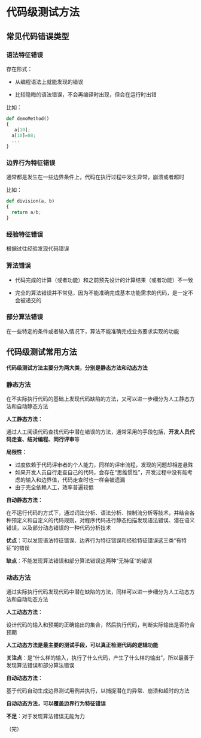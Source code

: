 # 代码级测试方法

## 常见代码错误类型

### 语法特征错误

存在形式：

+ 从编程语法上就能发现的错误 

+ 比较隐晦的语法错误，不会再编译时出现，但会在运行时出错

比如：

```python
def demoMethod()
{
   a[10];
  a[10]=88;
  ...
}
```

### 边界行为特征错误

通常都是发生在一些边界条件上，代码在执行过程中发生异常，崩溃或者超时

比如：

```python
def division(a, b)
{
  return a/b;
}
```

### 经验特征错误

根据过往经验发现代码错误 

### 算法错误

+ 代码完成的计算（或者功能）和之前预先设计的计算结果（或者功能）不一致 

+ 完全的算法错误并不常见，因为不能准确完成基本功能需求的代码，是一定不会被递交的 

### 部分算法错误

在一些特定的条件或者输入情况下，算法不能准确完成业务要求实现的功能 

## 代码级测试常用方法

**代码级测试方法主要分为两大类，分别是静态方法和动态方法** 

### 静态方法

在不实际执行代码的基础上发现代码缺陷的方法，又可以进一步细分为人工静态方法和自动静态方法 

**人工静态方法**：

通过人工阅读代码查找代码中潜在错误的方法，通常采用的手段包括，**开发人员代码走查、结对编程、同行评审**等 

**局限性**：

+ 过度依赖于代码评审者的个人能力，同样的评审流程，发现的问题却相差悬殊
+ 如果开发人员自行走查自己的代码，会存在“思维惯性”，开发过程中没有能考虑的输入和边界值，代码走查时也一样会被遗漏
+ 由于完全依赖人工，效率普遍较低

**自动静态方法**：

在不运行代码的方式下，通过词法分析、语法分析、控制流分析等技术，并结合各种预定义和自定义的代码规则，对程序代码进行静态扫描发现语法错误、潜在语义错误，以及部分动态错误的一种代码分析技术 

**优点**：可以发现语法特征错误、边界行为特征错误和经验特征错误这三类“有特征”的错误

**缺点**：不能发现算法错误和部分算法错误这两种“无特征”的错误

### 动态方法

通过实际执行代码发现代码中潜在缺陷的方法，同样可以进一步细分为人工动态方法和自动动态方法 

**人工动态方法**：

设计代码的输入和预期的正确输出的集合，然后执行代码，判断实际输出是否符合预期

**人工动态方法是最主要的测试手段，可以真正检测代码的逻辑功能**  

**关注点**：是“什么样的输入，执行了什么代码，产生了什么样的输出”，所以最善于发现算法错误和部分算法错误

**自动动态方法**：

基于代码自动生成边界测试用例并执行，以捕捉潜在的异常、崩溃和超时的方法 

**自动动态方法，可以覆盖边界行为特征错误** 

**不足**：对于发现算法错误无能为力

（完） 